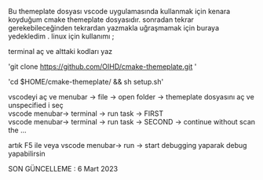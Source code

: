 Bu themeplate dosyası vscode uygulamasında kullanmak için kenara koyduğum cmake themeplate dosyasıdır. sonradan tekrar gerekebileceğinden tekrardan yazmakla uğraşmamak için buraya yedekledim . linux için kullanımı ;

terminal aç ve alttaki kodları yaz   

'git clone https://github.com/OIHD/cmake-themeplate.git   '

'cd $HOME/cmake-themeplate/ && sh setup.sh'   

vscodeyi aç ve menubar -> file -> open folder -> themeplate dosyasını aç ve unspecified i seç   
vscode menubar-> terminal -> run task -> FIRST   
vscode menubar-> terminal -> run task -> SECOND -> continue without scan the ...   

artık F5 ile veya
vscode menubar-> run -> start debugging
yaparak debug yapabilirsin


SON GÜNCELLEME : 6 Mart 2023
